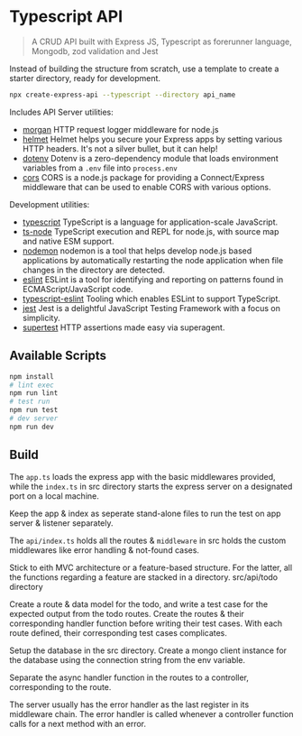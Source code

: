 # Typescript API

> A CRUD API built with Express JS, Typescript as forerunner language, Mongodb, zod validation and Jest

Instead of building the structure from scratch, use a template to create a starter directory, ready for development.

```bash
npx create-express-api --typescript --directory api_name
```

Includes API Server utilities:

-  [morgan](https://www.npmjs.com/package/morgan) HTTP request logger middleware for node.js
-  [helmet](https://www.npmjs.com/package/helmet) Helmet helps you secure your Express apps by setting various HTTP headers. It's not a silver bullet, but it can help!
-  [dotenv](https://www.npmjs.com/package/dotenv)
   Dotenv is a zero-dependency module that loads environment variables from a `.env` file into `process.env`
-  [cors](https://www.npmjs.com/package/cors)
   CORS is a node.js package for providing a Connect/Express middleware that can be used to enable CORS with various options.

Development utilities:

-  [typescript](https://www.npmjs.com/package/typescript)
   TypeScript is a language for application-scale JavaScript.
-  [ts-node](https://www.npmjs.com/package/ts-node)
   TypeScript execution and REPL for node.js, with source map and native ESM support.
-  [nodemon](https://www.npmjs.com/package/nodemon)
   nodemon is a tool that helps develop node.js based applications by automatically restarting the node application when file changes in the directory are detected.
-  [eslint](https://www.npmjs.com/package/eslint)
   ESLint is a tool for identifying and reporting on patterns found in ECMAScript/JavaScript code.
-  [typescript-eslint](https://typescript-eslint.io/)
   Tooling which enables ESLint to support TypeScript.
-  [jest](https://www.npmjs.com/package/mocha)
   Jest is a delightful JavaScript Testing Framework with a focus on simplicity.
-  [supertest](https://www.npmjs.com/package/supertest)
   HTTP assertions made easy via superagent.

## Available Scripts

```bash
npm install
# lint exec
npm run lint
# test run
npm run test
# dev server
npm run dev
```

## Build

The `app.ts` loads the express app with the basic middlewares provided, while the `index.ts` in src directory starts the express server on a designated port on a local machine.

Keep the app & index as seperate stand-alone files to run the test on app server & listener separately.

The `api/index.ts` holds all the routes & `middleware` in src holds the custom middlewares like error handling & not-found cases.

Stick to eith MVC architecture or a feature-based structure. For the latter, all the functions regarding a feature are stacked in a directory. src/api/todo directory

Create a route & data model for the todo, and write a test case for the expected output from the todo routes. Create the routes & their corresponding handler function before writing their test cases. With each route defined, their corresponding test cases complicates.

Setup the database in the src directory. Create a mongo client instance for the database using the connection string from the env variable.

Separate the async handler function in the routes to a controller, corresponding to the route.

The server usually has the error handler as the last register in its middleware chain. The error handler is called whenever a controller function calls for a next method with an error.
